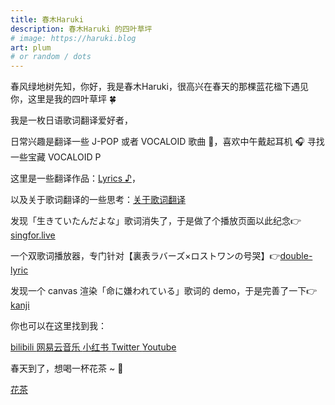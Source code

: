 ```yaml
---
title: 春木Haruki
description: 春木Haruki 的四叶草坪
# image: https://haruki.blog
art: plum
# or random / dots
---
```


春风绿地树先知，你好，我是春木Haruki，很高兴在春天的那棵蓝花楹下遇见你，这里是我的四叶草坪 🍀

我是一枚日语歌词翻译爱好者<span op75 i-material-symbols-translate />，

日常兴趣是翻译一些 J-POP 或者 VOCALOID 歌曲 🎵，喜欢中午戴起耳机 🎧 寻找一些宝藏 VOCALOID P

这里是一些翻译作品：[Lyrics ♪](/lyrics)，

以及关于歌词翻译的一些思考：[关于歌词翻译](/posts/about-lyric-translation)

发现「生きていたんだよな」歌词消失了，于是做了个播放页面以此纪念👉[singfor.live](https://singfor.live)

一个双歌词播放器，专门针对【裏表ラバーズ×ロストワンの号哭】👉[double-lyric](https://double-lyric.haruki.blog)

发现一个 canvas 渲染「命に嫌われている」歌词的 demo，于是完善了一下👉[kanji](https://kanji.haruki.blog)


你也可以在这里找到我：

<p flex="~ gap-2 wrap" class="mt--2!">
  <a href="https://space.bilibili.com/224698542" target="_blank">
    <span op75 i-simple-icons-bilibili />
    bilibili
  </a>
  <a href="https://music.163.com/#/user/home?id=1594809053" target="_blank">
    <span op75 i-simple-icons-neteasecloudmusic />
    网易云音乐
  </a>
  <a href="https://www.xiaohongshu.com/user/profile/6785bbd4000000000801ec17" target="_blank">
    <span op75 i-simple-icons-xiaohongshu />
    小红书
  </a>
  <a href="https://x.com/harukiinharu" target="_blank">
    <span op75 i-simple-icons-x />
    Twitter
  </a>
  <a href="https://youtube.com/@harukiinharu" target="_blank">
    <span op75 i-simple-icons-youtube />
    Youtube
  </a>
</p>

春天到了，想喝一杯花茶 ~ 🌼

<p flex="~ gap-2 wrap" class="mt--2!">
  <a href="https://ko-fi.com/haurkiinharu" target="_blank">
    <span op75 i-simple-icons-kofi />
    花茶
  </a>
</p>
